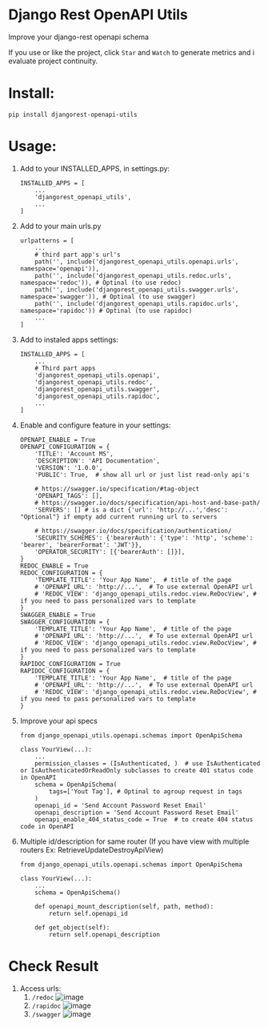 Django Rest OpenAPI Utils
=============================

Improve your django-rest openapi schema

If you use or like the project, click `Star` and `Watch` to generate metrics and i evaluate project continuity.

# Install:

```
pip install djangorest-openapi-utils
```

# Usage:

1. Add to your INSTALLED_APPS, in settings.py:

   ```
   INSTALLED_APPS = [
       ...
       'djangorest_openapi_utils',
       ...
   ]
   ```
1. Add to your main urls.py

   ```
   urlpatterns = [
       ...
       # third part app's url's
       path('', include('djangorest_openapi_utils.openapi.urls', namespace='openapi')),
       path('', include('djangorest_openapi_utils.redoc.urls', namespace='redoc')), # Optinal (to use redoc)
       path('', include('djangorest_openapi_utils.swagger.urls', namespace='swagger')), # Optinal (to use swagger)
       path('', include('djangorest_openapi_utils.rapidoc.urls', namespace='rapidoc')) # Optinal (to use rapidoc)
       ...
   ]
   ```

1. Add to instaled apps settings:

    ```
    INSTALLED_APPS = [
        ...
        # Third part apps
        'djangorest_openapi_utils.openapi',
        'djangorest_openapi_utils.redoc',
        'djangorest_openapi_utils.swagger',
        'djangorest_openapi_utils.rapidoc',
        ...
    ]
    ```

1. Enable and configure feature in your settings:

    ```
    OPENAPI_ENABLE = True
    OPENAPI_CONFIGURATION = {
        'TITLE': 'Account MS',
        'DESCRIPTION': 'API Documentation',
        'VERSION': '1.0.0',
        'PUBLIC': True,  # show all url or just list read-only api's

        # https://swagger.io/specification/#tag-object
        'OPENAPI_TAGS': [],
        # https://swagger.io/docs/specification/api-host-and-base-path/
        'SERVERS': [] # is a dict {'url': 'http://...','desc': "Optional"} if empty add current running url to servers

        # https://swagger.io/docs/specification/authentication/
        'SECURITY_SCHEMES': {'bearerAuth': {'type': 'http', 'scheme': 'bearer', 'bearerFormat': 'JWT'}},
        'OPERATOR_SECURITY': [{'bearerAuth': []}],
    }
    REDOC_ENABLE = True
    REDOC_CONFIGURATION = {
        'TEMPLATE_TITLE': 'Your App Name',  # title of the page
        # 'OPENAPI_URL': 'http://...',  # To use external OpenAPI url
        # 'REDOC_VIEW': 'django_openapi_utils.redoc.view.ReDocView', # if you need to pass personalized vars to template
    }
    SWAGGER_ENABLE = True
    SWAGGER_CONFIGURATION = {
        'TEMPLATE_TITLE': 'Your App Name',  # title of the page
        # 'OPENAPI_URL': 'http://...',  # To use external OpenAPI url
        # 'REDOC_VIEW': 'django_openapi_utils.redoc.view.ReDocView', # if you need to pass personalized vars to template
    }
    RAPIDOC_CONFIGURATION = True
    RAPIDOC_CONFIGURATION = {
        'TEMPLATE_TITLE': 'Your App Name',  # title of the page
        # 'OPENAPI_URL': 'http://...',  # To use external OpenAPI url
        # 'REDOC_VIEW': 'django_openapi_utils.redoc.view.ReDocView', # if you need to pass personalized vars to template
    }
    ```

1. Improve your api specs

    ```
    from django_openapi_utils.openapi.schemas import OpenApiSchema

    class YourView(...):
        ...
        permission_classes = (IsAuthenticated, )  # use IsAuthenticated or IsAuthenticatedOrReadOnly subclasses to create 401 status code in OpenAPI
        schema = OpenApiSchema(
            tags=['Yout Tag'], # Optinal to agroup request in tags
        )
        openapi_id = 'Send Account Password Reset Email'
        openapi_description = 'Send Account Password Reset Email'
        openapi_enable_404_status_code = True  # to create 404 status code in OpenAPI
    ```

1. Multiple id/description for same router (If you have view with multiple routers Ex: RetrieveUpdateDestroyApiView)

    ```
    from django_openapi_utils.openapi.schemas import OpenApiSchema

    class YourView(...):
        ...
        schema = OpenApiSchema()
        
        def openapi_mount_description(self, path, method):
            return self.openapi_id

        def get_object(self):
            return self.openapi_description
    ```

# Check Result

1. Access urls:
    1. `/redoc`
        ![image](https://user-images.githubusercontent.com/30196992/122618217-2fab6200-d064-11eb-9de7-2ac11d65efad.png)
    2. `/rapidoc`
        ![image](https://user-images.githubusercontent.com/30196992/122618278-510c4e00-d064-11eb-9cbb-24cef53aedd5.png)
    3. `/swagger`
        ![image](https://user-images.githubusercontent.com/30196992/122618340-7436fd80-d064-11eb-85f9-3372f04d3090.png)
